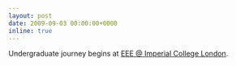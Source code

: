 ```yaml
---
layout: post
date: 2009-09-03 00:00:00+0000
inline: true
---
```


Undergraduate journey begins at [EEE @ Imperial College
London](https://www.imperial.ac.uk/electrical-engineering).
